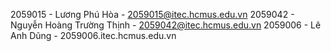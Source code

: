 2059015 - Lương Phú Hòa - <2059015@itec.hcmus.edu.vn>
2059042 - Nguyễn Hoàng Trường Thịnh - <2059042@itec.hcmus.edu.vn>
2059006 - Lê Anh Dũng - 2059006.itec.hcmus.edu.vn
